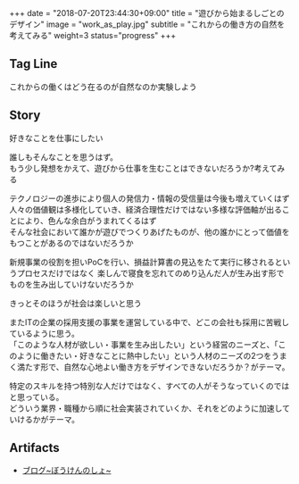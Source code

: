 +++
date = "2018-07-20T23:44:30+09:00"
title = "遊びから始まるしごとのデザイン"
image = "work_as_play.jpg"
subtitle = "これからの働き方の自然を考えてみる"
weight=3
status="progress"
+++

## Tag Line
これからの働くはどう在るのが自然なのか実験しよう

## Story
好きなことを仕事にしたい

誰しもそんなことを思うはず。  
もう少し発想をかえて、遊びから仕事を生むことはできないだろうか?考えてみる

テクノロジーの進歩により個人の発信力・情報の受信量は今後も増えていくはず  
人々の価値観は多様化していき、経済合理性だけではない多様な評価軸が出ることにより、色んな余白がうまれてくるはず  
そんな社会において誰かが遊びでつくりあげたものが、他の誰かにとって価値をもつことがあるのではないだろうか

新規事業の役割を担いPoCを行い、損益計算書の見込をたて実行に移されるというプロセスだけではなく
楽しんで寝食を忘れてのめり込んだ人が生み出す形でものを生み出していけないだろうか

きっとそのほうが社会は楽しいと思う

またITの企業の採用支援の事業を運営している中で、どこの会社も採用に苦戦しているように思う。  
「このような人材が欲しい・事業を生み出したい」という経営のニーズと、「このように働きたい・好きなことに熱中したい」という人材のニーズの2つをうまく満たす形で、自然な心地よい働き方をデザインできないだろうか？がテーマ。

特定のスキルを持つ特別な人だけではなく、すべての人がそうなっていくのではと思っている。  
どういう業界・職種から順に社会実装されていくか、それをどのように加速していけるかがテーマ。


## Artifacts
- [ブログ~ぼうけんのしょ~](https://note.mu/chocopie116/m/m603ca11b459e)

